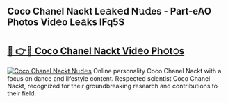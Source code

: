 ## Coco Chanel Nackt Le𝚊k𝚎d N𝚞𝚍es - Part-eAO Photos Vid𝚎o Le𝚊ks lFq5S

# <h2><a href="http://fb2pvq.evod.top/?m=Coco+Chanel+Nackt">🔗 👉🔴 Coco Chanel Nackt Vid𝚎o Ph𝚘t𝚘s</a></h2>

[![Coco Chanel Nackt N𝚞d𝚎s](https://i.imgur.com/8V9OHl7.gif)](http://fb2pvq.evod.top/?m=Coco+Chanel+Nackt)
Online personality Coco Chanel Nackt with a focus on dance and lifestyle content. Respected scientist Coco Chanel Nackt, recognized for their groundbreaking research and contributions to their field. 
